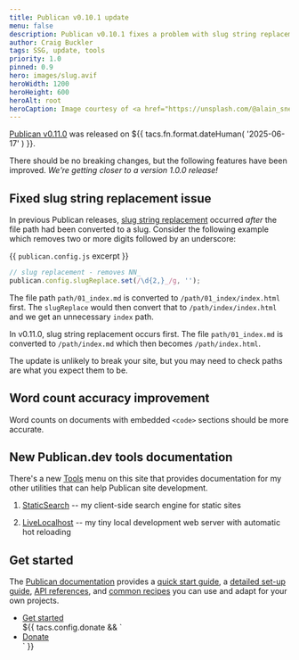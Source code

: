 ```yaml
---
title: Publican v0.10.1 update
menu: false
description: Publican v0.10.1 fixes a problem with slug string replacement on HTML index files.
author: Craig Buckler
tags: SSG, update, tools
priority: 1.0
pinned: 0.9
hero: images/slug.avif
heroWidth: 1200
heroHeight: 600
heroAlt: root
heroCaption: Image courtesy of <a href="https://unsplash.com/@alain_snel">Alain Snel</a>
---
```


[Publican v0.11.0](https://www.npmjs.com/package/publican) was released on <time datetime="${{ tacs.fn.format.dateISO( '2025-06-17' ) }}">${{ tacs.fn.format.dateHuman( '2025-06-17' ) }}</time>.

There should be no breaking changes, but the following features have been improved. *We're getting closer to a version 1.0.0 release!*


## Fixed slug string replacement issue

In previous Publican releases, [slug string replacement](--ROOT--docs/reference/publican-options#slug-string-replacement) occurred *after* the file path had been converted to a slug. Consider the following example which removes two or more digits followed by an underscore:

{{ `publican.config.js` excerpt }}
```js
// slug replacement - removes NN_
publican.config.slugReplace.set(/\d{2,}_/g, '');
```

The file path `path/01_index.md` is converted to `/path/01_index/index.html` first. The `slugReplace` would then convert that to `/path/index/index.html` and we get an unnecessary `index` path.

In v0.11.0, slug string replacement occurs first. The file `path/01_index.md` is converted to `/path/index.md` which then becomes `/path/index.html`.

The update is unlikely to break your site, but you may need to check paths are what you expect them to be.


## Word count accuracy improvement

Word counts on documents with embedded `<code>` sections should be more accurate.


## New Publican.dev tools documentation

There's a new [Tools](--ROOT--tools/) menu on this site that provides documentation for my other utilities that can help Publican site development.

1. [StaticSearch](--ROOT--tools/staticsearch/) -- my client-side search engine for static sites

1. [LiveLocalhost](--ROOT--tools/livelocalhost/) -- my tiny local development web server with automatic hot reloading


## Get started

The [Publican documentation](--ROOT--docs) provides a [quick start guide](--ROOT--docs/quickstart/concepts), a [detailed set-up guide](--ROOT--docs/setup/content), [API references](--ROOT--docs/reference/publican-options), and [common recipes](--ROOT--docs/recipe) you can use and adapt for your own projects.

<ul class="flexcenter">
  <li><a href="--ROOT--docs/quickstart/concepts" class="button">Get started</a></li>
  ${{ tacs.config.donate && `<li><a href="${ tacs.config.donate }" class="button">Donate</a></li>` }}
</ul>
